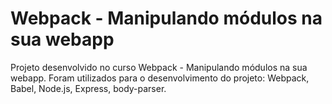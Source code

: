 # Webpack - Manipulando módulos na sua webapp
Projeto desenvolvido no curso Webpack - Manipulando módulos na sua webapp. Foram utilizados para o desenvolvimento do projeto: Webpack, Babel, Node.js, Express, body-parser.
